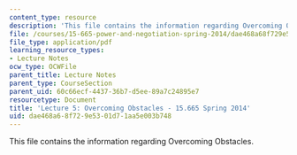 ```yaml
---
content_type: resource
description: 'This file contains the information regarding Overcoming Obstacles. '
file: /courses/15-665-power-and-negotiation-spring-2014/dae468a68f729e5301d71aa5e003b748_MIT15_665S14_Class_5_Lect.pdf
file_type: application/pdf
learning_resource_types:
- Lecture Notes
ocw_type: OCWFile
parent_title: Lecture Notes
parent_type: CourseSection
parent_uid: 60c66ecf-4437-36b7-d5ee-89a7c24895e7
resourcetype: Document
title: 'Lecture 5: Overcoming Obstacles - 15.665 Spring 2014'
uid: dae468a6-8f72-9e53-01d7-1aa5e003b748
---
```

This file contains the information regarding Overcoming Obstacles. 

